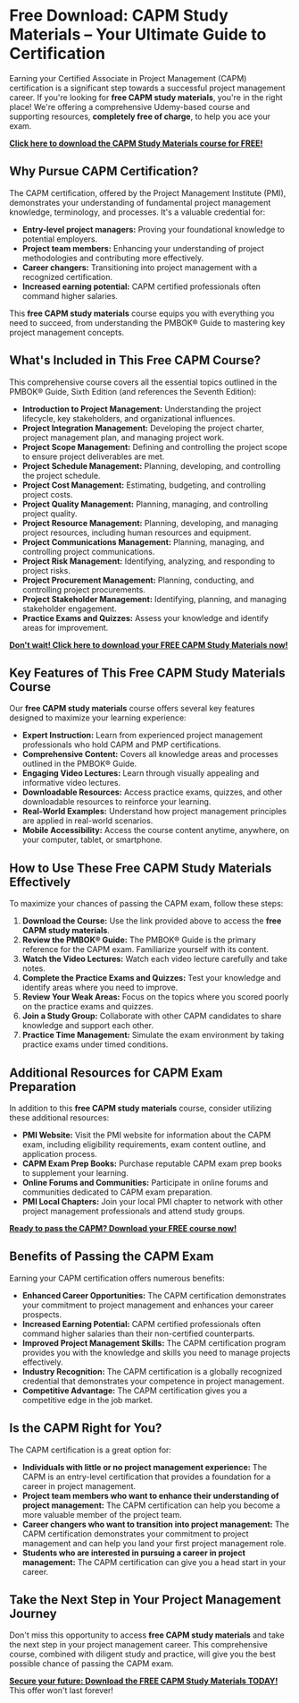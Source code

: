 # Free Download: CAPM Study Materials – Your Ultimate Guide to Certification

Earning your Certified Associate in Project Management (CAPM) certification is a significant step towards a successful project management career. If you're looking for **free CAPM study materials**, you're in the right place! We're offering a comprehensive Udemy-based course and supporting resources, **completely free of charge**, to help you ace your exam.

[**Click here to download the CAPM Study Materials course for FREE!**](https://udemywork.com/capm-study-materials)

## Why Pursue CAPM Certification?

The CAPM certification, offered by the Project Management Institute (PMI), demonstrates your understanding of fundamental project management knowledge, terminology, and processes. It's a valuable credential for:

*   **Entry-level project managers:** Proving your foundational knowledge to potential employers.
*   **Project team members:** Enhancing your understanding of project methodologies and contributing more effectively.
*   **Career changers:** Transitioning into project management with a recognized certification.
*   **Increased earning potential:** CAPM certified professionals often command higher salaries.

This **free CAPM study materials** course equips you with everything you need to succeed, from understanding the PMBOK® Guide to mastering key project management concepts.

## What's Included in This Free CAPM Course?

This comprehensive course covers all the essential topics outlined in the PMBOK® Guide, Sixth Edition (and references the Seventh Edition):

*   **Introduction to Project Management:** Understanding the project lifecycle, key stakeholders, and organizational influences.
*   **Project Integration Management:** Developing the project charter, project management plan, and managing project work.
*   **Project Scope Management:** Defining and controlling the project scope to ensure project deliverables are met.
*   **Project Schedule Management:** Planning, developing, and controlling the project schedule.
*   **Project Cost Management:** Estimating, budgeting, and controlling project costs.
*   **Project Quality Management:** Planning, managing, and controlling project quality.
*   **Project Resource Management:** Planning, developing, and managing project resources, including human resources and equipment.
*   **Project Communications Management:** Planning, managing, and controlling project communications.
*   **Project Risk Management:** Identifying, analyzing, and responding to project risks.
*   **Project Procurement Management:** Planning, conducting, and controlling project procurements.
*   **Project Stakeholder Management:** Identifying, planning, and managing stakeholder engagement.
*   **Practice Exams and Quizzes:** Assess your knowledge and identify areas for improvement.

[**Don't wait! Click here to download your FREE CAPM Study Materials now!**](https://udemywork.com/capm-study-materials)

## Key Features of This Free CAPM Study Materials Course

Our **free CAPM study materials** course offers several key features designed to maximize your learning experience:

*   **Expert Instruction:** Learn from experienced project management professionals who hold CAPM and PMP certifications.
*   **Comprehensive Content:** Covers all knowledge areas and processes outlined in the PMBOK® Guide.
*   **Engaging Video Lectures:** Learn through visually appealing and informative video lectures.
*   **Downloadable Resources:** Access practice exams, quizzes, and other downloadable resources to reinforce your learning.
*   **Real-World Examples:** Understand how project management principles are applied in real-world scenarios.
*   **Mobile Accessibility:** Access the course content anytime, anywhere, on your computer, tablet, or smartphone.

## How to Use These Free CAPM Study Materials Effectively

To maximize your chances of passing the CAPM exam, follow these steps:

1.  **Download the Course:**  Use the link provided above to access the **free CAPM study materials**.
2.  **Review the PMBOK® Guide:** The PMBOK® Guide is the primary reference for the CAPM exam. Familiarize yourself with its content.
3.  **Watch the Video Lectures:** Watch each video lecture carefully and take notes.
4.  **Complete the Practice Exams and Quizzes:** Test your knowledge and identify areas where you need to improve.
5.  **Review Your Weak Areas:** Focus on the topics where you scored poorly on the practice exams and quizzes.
6.  **Join a Study Group:** Collaborate with other CAPM candidates to share knowledge and support each other.
7.  **Practice Time Management:** Simulate the exam environment by taking practice exams under timed conditions.

## Additional Resources for CAPM Exam Preparation

In addition to this **free CAPM study materials** course, consider utilizing these additional resources:

*   **PMI Website:** Visit the PMI website for information about the CAPM exam, including eligibility requirements, exam content outline, and application process.
*   **CAPM Exam Prep Books:** Purchase reputable CAPM exam prep books to supplement your learning.
*   **Online Forums and Communities:** Participate in online forums and communities dedicated to CAPM exam preparation.
*   **PMI Local Chapters:** Join your local PMI chapter to network with other project management professionals and attend study groups.

[**Ready to pass the CAPM? Download your FREE course now!**](https://udemywork.com/capm-study-materials)

## Benefits of Passing the CAPM Exam

Earning your CAPM certification offers numerous benefits:

*   **Enhanced Career Opportunities:** The CAPM certification demonstrates your commitment to project management and enhances your career prospects.
*   **Increased Earning Potential:** CAPM certified professionals often command higher salaries than their non-certified counterparts.
*   **Improved Project Management Skills:** The CAPM certification program provides you with the knowledge and skills you need to manage projects effectively.
*   **Industry Recognition:** The CAPM certification is a globally recognized credential that demonstrates your competence in project management.
*   **Competitive Advantage:** The CAPM certification gives you a competitive edge in the job market.

## Is the CAPM Right for You?

The CAPM certification is a great option for:

*   **Individuals with little or no project management experience:** The CAPM is an entry-level certification that provides a foundation for a career in project management.
*   **Project team members who want to enhance their understanding of project management:** The CAPM certification can help you become a more valuable member of the project team.
*   **Career changers who want to transition into project management:** The CAPM certification demonstrates your commitment to project management and can help you land your first project management role.
*   **Students who are interested in pursuing a career in project management:** The CAPM certification can give you a head start in your career.

## Take the Next Step in Your Project Management Journey

Don't miss this opportunity to access **free CAPM study materials** and take the next step in your project management career. This comprehensive course, combined with diligent study and practice, will give you the best possible chance of passing the CAPM exam.

[**Secure your future: Download the FREE CAPM Study Materials TODAY!**](https://udemywork.com/capm-study-materials) This offer won't last forever!
